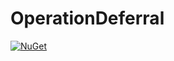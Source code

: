 # OperationDeferral

[![NuGet](https://img.shields.io/nuget/v/OperationDeferral.svg?style=flat)](https://www.nuget.org/packages/OperationDeferral/)
